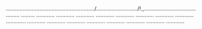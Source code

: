 ........................................................../.........................../!.,........................................... .........
............
............
............
............
............
............
............
............
.............
............
............
............
............
............
............
............
............


